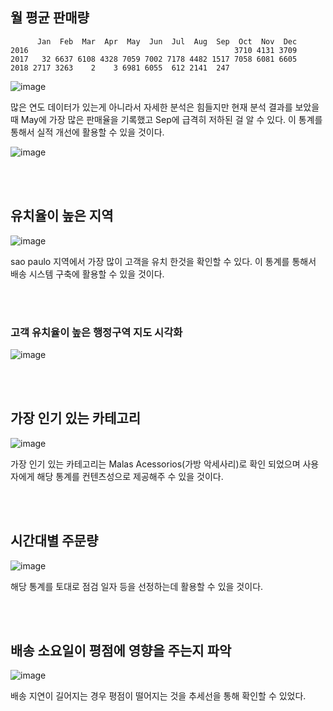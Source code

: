 ## 월 평균 판매량

```
      Jan  Feb  Mar  Apr  May  Jun  Jul  Aug  Sep  Oct  Nov  Dec
2016                                              3710 4131 3709
2017   32 6637 6108 4328 7059 7002 7178 4482 1517 7058 6081 6605
2018 2717 3263    2    3 6981 6055  612 2141  247
```

![image](https://github.com/iJaeDragon/Olist-Brazil_E-Commerce_System_Data_Analysis/assets/66985977/a26374d3-804a-44bb-9759-0981fa063588)

많은 연도 데이터가 있는게 아니라서 자세한 분석은 힘들지만 현재 분석 결과를 보았을 때 May에 가장 많은 판매율을 기록했고 Sep에 급격히 저하된 걸 알 수 있다.
이 통계를 통해서 실적 개선에 활용할 수 있을 것이다.

![image](https://github.com/iJaeDragon/Olist-Brazil_E-Commerce_System_Data_Analysis/assets/66985977/1e1d516f-7ea5-43ec-99f7-f926532ea8e8)


<br/><br/>

## 유치율이 높은 지역

![image](https://github.com/iJaeDragon/Olist-Brazil_E-Commerce_System_Data_Analysis/assets/66985977/7871643c-3726-4a04-8f9a-7fadb949c497)

sao paulo 지역에서 가장 많이 고객을 유치 한것을 확인할 수 있다.
이 통계를 통해서 배송 시스템 구축에 활용할 수 있을 것이다.

<br/><br/>

### 고객 유치율이 높은 행정구역 지도 시각화

![image](https://github.com/iJaeDragon/Olist-Brazil_E-Commerce_System_Data_Analysis/assets/66985977/c8cdfab1-d3a6-403f-a2ab-f062aef2d798)

<br/><br/>

## 가장 인기 있는 카테고리

![image](https://github.com/iJaeDragon/Olist-Brazil_E-Commerce_System_Data_Analysis/assets/66985977/90d4305e-5deb-461a-a90f-3617b727ff7d)

가장 인기 있는 카테고리는 Malas Acessorios(가방 악세사리)로 확인 되었으며
사용자에게 해당 통계를 컨텐츠성으로 제공해주 수 있을 것이다.

<br/><br/>

## 시간대별 주문량

![image](https://github.com/iJaeDragon/Olist-Brazil_E-Commerce_System_Data_Analysis/assets/66985977/f77462ff-462b-4a86-8f90-5763886c2864)

해당 통계를 토대로 점검 일자 등을 선정하는데 활용할 수 있을 것이다.

<br/><br/>

## 배송 소요일이 평점에 영향을 주는지 파악

![image](https://github.com/iJaeDragon/Olist-Brazil_E-Commerce_System_Data_Analysis/assets/66985977/5d40e500-a54f-40eb-ab49-0e3f93c6cb7d)

배송 지연이 길어지는 경우 평점이 떨어지는 것을 추세선을 통해 확인할 수 있었다.
